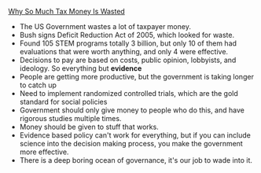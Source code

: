 [Why So Much Tax Money Is Wasted](https://www.youtube.com/watch?v=MvC6kwU3zgA)

* The US Government wastes a lot of taxpayer money.
* Bush signs Deficit Reduction Act of 2005, which looked for waste.
* Found 105 STEM programs totally 3 billion, but only 10 of them had evaluations that were worth anything, and only 4 were effective.
* Decisions to pay are based on costs, public opinion, lobbyists, and ideology. So everything but **evidence**
* People are getting more productive, but the government is taking longer to catch up
* Need to implement randomized controlled trials, which are the gold standard for social policies
* Government should only give money to people who do this, and have rigorous studies multiple times.
* Money should be given to stuff that works.
* Evidence based policy can't work for everything, but if you can include science into the decision making process, you make the government more effective.
* There is a deep boring ocean of governance, it's our job to wade into it.
